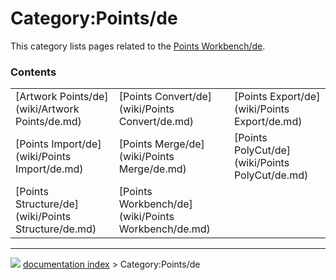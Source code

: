 # Category:Points/de
This category lists pages related to the [Points Workbench/de](Points_Workbench/de.md).

### Contents

|     |     |     |
| --- | --- | --- |
| [Artwork Points/de](wiki/Artwork Points/de.md) | [Points Convert/de](wiki/Points Convert/de.md) | [Points Export/de](wiki/Points Export/de.md) |
| [Points Import/de](wiki/Points Import/de.md) | [Points Merge/de](wiki/Points Merge/de.md) | [Points PolyCut/de](wiki/Points PolyCut/de.md) |
| [Points Structure/de](wiki/Points Structure/de.md) | [Points Workbench/de](wiki/Points Workbench/de.md) |



---
![](images/Right_arrow.png) [documentation index](../README.md) > Category:Points/de
